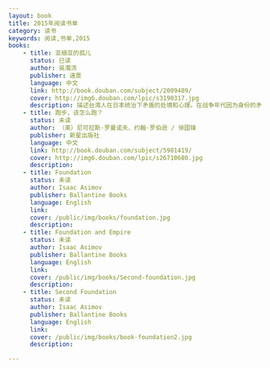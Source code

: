 ```yaml
---
layout: book
title: 2015年阅读书单
category: 读书
keywords: 阅读,书单,2015
books: 
    - title: 亚细亚的孤儿
      status: 已读
      author: 吳濁流
      publisher: 遠景
      language: 中文
      link: http://book.douban.com/subject/2009489/
      cover: http://img6.douban.com/lpic/s3190317.jpg
      description: 描述台湾人在日本统治下矛盾的处境和心理。在战争年代因为身份的矛盾受到双份的苦难。 
    - title: 跑步，该怎么跑？
      status: 未读
      author: （美）尼可拉斯·罗曼诺夫、约翰·罗伯逊 / 徐国锋 
      publisher: 新星出版社
      language: 中文
      link: http://book.douban.com/subject/5981419/
      cover: http://img6.douban.com/lpic/s26710680.jpg
      description: 
    - title: Foundation
      status: 未读
      author: Isaac Asimov
      publisher: Ballantine Books
      language: English
      link: 
      cover: /public/img/books/foundation.jpg
      description:
    - title: Foundation and Empire
      status: 未读
      author: Isaac Asimov
      publisher: Ballantine Books
      language: English
      link: 
      cover: /public/img/books/Second-foundation.jpg
      description:
    - title: Second Foundation
      status: 未读
      author: Isaac Asimov
      publisher: Ballantine Books
      language: English
      link: 
      cover: /public/img/books/book-foundation2.jpg
      description:

---
```





     
  
